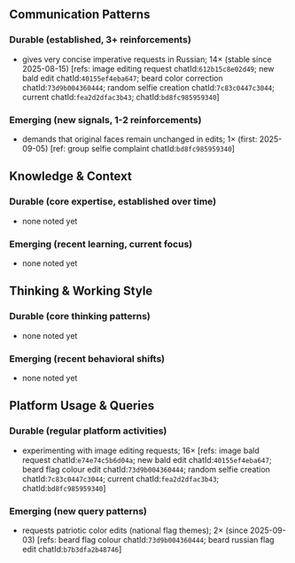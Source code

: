 ## Communication Patterns
### Durable (established, 3+ reinforcements)
- gives very concise imperative requests in Russian; 14× (stable since 2025-08-15) [refs: image editing request chatId:`612b15c8e02d49`; new bald edit chatId:`40155ef4eba647`; beard color correction chatId:`73d9b004360444`; random selfie creation chatId:`7c83c0447c3044`; current chatId:`fea2d2dfac3b43`; chatId:`bd8fc985959340`]

### Emerging (new signals, 1-2 reinforcements)
- demands that original faces remain unchanged in edits; 1× (first: 2025-09-05) [ref: group selfie complaint chatId:`bd8fc985959340`]

## Knowledge & Context
### Durable (core expertise, established over time)
- none noted yet

### Emerging (recent learning, current focus)
- none noted yet

## Thinking & Working Style
### Durable (core thinking patterns)
- none noted yet

### Emerging (recent behavioral shifts)
- none noted yet

## Platform Usage & Queries
### Durable (regular platform activities)
- experimenting with image editing requests; 16× [refs: image bald request chatId:`e74e74c5b6d04a`; new bald edit chatId:`40155ef4eba647`; beard flag colour edit chatId:`73d9b004360444`; random selfie creation chatId:`7c83c0447c3044`; current chatId:`fea2d2dfac3b43`; chatId:`bd8fc985959340`]

### Emerging (new query patterns)
- requests patriotic color edits (national flag themes); 2× (since 2025-09-03) [refs: beard flag colour chatId:`73d9b004360444`; beard russian flag edit chatId:`b7b3dfa2b48746`]